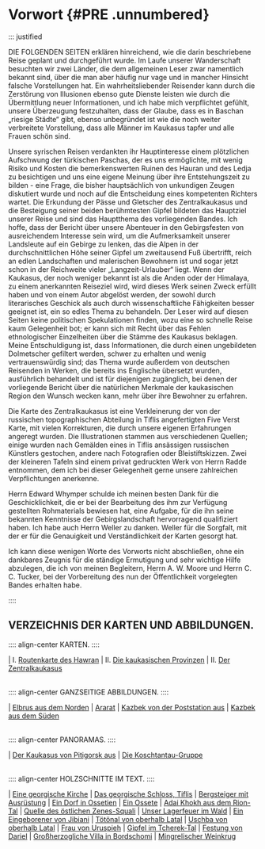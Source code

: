 # Vorwort {#PRE .unnumbered}

::: justified


DIE FOLGENDEN SEITEN erklären hinreichend, wie die darin beschriebene Reise
geplant und durchgeführt wurde. Im Laufe unserer Wanderschaft besuchten wir zwei
Länder, die dem allgemeinen Leser zwar namentlich bekannt sind, über die man
aber häufig nur vage und in mancher Hinsicht falsche Vorstellungen hat. Ein
wahrheitsliebender Reisender kann durch die Zerstörung von Illusionen ebenso
gute Dienste leisten wie durch die Übermittlung neuer Informationen, und ich
habe mich verpflichtet gefühlt, unsere Überzeugung festzuhalten, dass der
Glaube, dass es in Baschan „riesige Städte“ gibt, ebenso unbegründet ist wie die
noch weiter verbreitete Vorstellung, dass alle Männer im Kaukasus tapfer und
alle Frauen schön sind.

Unsere syrischen Reisen verdankten ihr Hauptinteresse einem plötzlichen
Aufschwung der türkischen Paschas, der es uns ermöglichte, mit wenig Risiko und
Kosten die bemerkenswerten Ruinen des Hauran und des Ledja zu besichtigen und
uns eine eigene Meinung über ihre Entstehungszeit zu bilden - eine Frage, die
bisher hauptsächlich von unkundigen Zeugen diskutiert wurde und noch auf die
Entscheidung eines kompetenten Richters wartet. Die Erkundung der Pässe und
Gletscher des Zentralkaukasus und die Besteigung seiner beiden berühmtesten
Gipfel bildeten das Hauptziel unserer Reise und sind das Hauptthema des
vorliegenden Bandes. Ich hoffe, dass der Bericht über unsere Abenteuer in den
Gebirgsfesten von ausreichendem Interesse sein wird, um die Aufmerksamkeit
unserer Landsleute auf ein Gebirge zu lenken, das die Alpen in der
durchschnittlichen Höhe seiner Gipfel um zweitausend Fuß übertrifft, reich an
edlen Landschaften und malerischen Bewohnern ist und sogar jetzt schon in der
Reichweite vieler „Langzeit-Urlauber“ liegt. Wenn der Kaukasus, der noch weniger
bekannt ist als die Anden oder der Himalaya, zu einem anerkannten Reiseziel
wird, wird dieses Werk seinen Zweck erfüllt haben und von einem Autor abgelöst
werden, der sowohl durch literarisches Geschick als auch durch wissenschaftliche
Fähigkeiten besser geeignet ist, ein so edles Thema zu behandeln. Der Leser wird
auf diesen Seiten keine politischen Spekulationen finden, wozu eine so schnelle
Reise kaum Gelegenheit bot; er kann sich mit Recht über das Fehlen
ethnologischer Einzelheiten über die Stämme des Kaukasus beklagen. Meine
Entschuldigung ist, dass Informationen, die durch einen ungebildeten Dolmetscher
gefiltert werden, schwer zu erhalten und wenig vertrauenswürdig sind; das Thema
wurde außerdem von deutschen Reisenden in Werken, die bereits ins Englische
übersetzt wurden, ausführlich behandelt und ist für diejenigen zugänglich, bei
denen der vorliegende Bericht über die natürlichen Merkmale der kaukasischen
Region den Wunsch wecken kann, mehr über ihre Bewohner zu erfahren.

Die Karte des Zentralkaukasus ist eine Verkleinerung der von der russischen
topographischen Abteilung in Tiflis angefertigten Five Verst Karte, mit vielen
Korrekturen, die durch unsere eigenen Erfahrungen angeregt wurden. Die
Illustrationen stammen aus verschiedenen Quellen; einige wurden nach Gemälden
eines in Tiflis ansässigen russischen Künstlers gestochen, andere nach
Fotografien oder Bleistiftskizzen. Zwei der kleineren Tafeln sind einem privat
gedruckten Werk von Herrn Radde entnommen, dem ich bei dieser Gelegenheit gerne
unsere zahlreichen Verpflichtungen anerkenne.

Herrn Edward Whymper schulde ich meinen besten Dank für die Geschicklichkeit,
die er bei der Bearbeitung des ihm zur Verfügung gestellten Rohmaterials
bewiesen hat, eine Aufgabe, für die ihn seine bekannten Kenntnisse der
Gebirgslandschaft hervorragend qualifiziert haben. Ich habe auch Herrn Weller zu
danken. Weller für die Sorgfalt, mit der er für die Genauigkeit und
Verständlichkeit der Karten gesorgt hat.

Ich kann diese wenigen Worte des Vorworts nicht abschließen, ohne ein dankbares
Zeugnis für die ständige Ermutigung und sehr wichtige Hilfe abzulegen, die ich
von meinen Begleitern, Herrn A. W. Moore und Herrn C. C. Tucker, bei der
Vorbereitung des nun der Öffentlichkeit vorgelegten Bandes erhalten habe.

::::

## VERZEICHNIS DER KARTEN UND ABBILDUNGEN.

:::: align-center
KARTEN.
::::

| I. [Routenkarte des Hawran](ch004.xhtml#b016)
| II. [Die kaukasischen Provinzen](ch006.xhtml#b074)
| II. [Der Zentralkaukasus](ch019.xhtml#bmap)
<br /><br />


:::: align-center
GANZSEITIGE ABBILDUNGEN.
::::

 
| [Elbrus aus dem Norden](ch001.xhtml#b000) 
| [Ararat](ch007.xhtml#b124)
| [Kazbek von der Poststation aus](ch009.xhtml#b184) 
| [Kazbek aus dem Süden](ch009.xhtml#b197)
<br /><br />

:::: align-center
PANORAMAS.
::::

| [Der Kaukasus von Pitigorsk aus](ch013.xhtml#b380b)
| [Die Koschtantau-Gruppe](ch013.xhtml#b380a)
<br /><br />

:::: align-center
HOLZSCHNITTE IM TEXT.
::::

| [Eine georgische Kirche](ch006.xhtml#b096)
| [Das georgische Schloss, Tiflis](ch006.xhtml#b104)
| [Bergsteiger mit Ausrüstung](ch009.xhtml#b195) 
| [Ein Dorf in Ossetien](ch010.xhtml#b213) 
| [Ein Ossete](ch010.xhtml#b227) 
| [Adai Khokh aus dem Rion-Tal](ch010.xhtml#b237)
| [Quelle des östlichen Zenes-Squali](ch011.xhtml#b282)
| [Unser Lagerfeuer im Wald](ch011.xhtml#b289)
| [Ein Eingeborener von Jibiani](ch012.xhtml#b300)
| [Tötönal von oberhalb Latal](ch012.xhtml#b328)
| [Uschba von oberhalb Latal](ch012.xhtml#b329)
| [Frau von Uruspieh](ch013.xhtml#b357)
| [Gipfel im Tcherek-Tal](ch014.xhtml#b411)
| [Festung von Dariel](ch015.xhtml#b442)
| [Großherzogliche Villa in Bordschomi](ch016.xhtml#b466)
| [Mingrelischer Weinkrug](ch016.xhtml#b479)
